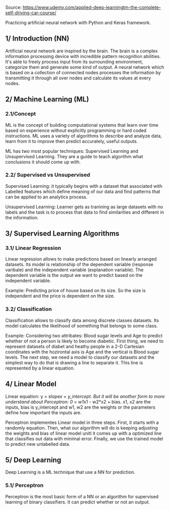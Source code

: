 Source: https://www.udemy.com/applied-deep-learningtm-the-complete-self-driving-car-course/

Practicing artificial neural network with Python and Keras framework.

## 1/ Introduction (NN)
Artificial neural network are inspired by the brain. The brain is a complex information processing device with incredible pattern recognition abilities. It's able to freely process input from its surrounding environment, categorize them and generate some kind of output. A neural network which is based on a collection of connected nodes processes the information by transmitting it through all over nodes and calculate its values at every nodes.

## 2/ Machine Learning (ML)
### 2.1/Concept
ML is the concept of building computational systems that learn over time based on experience without explicitly programming or hard coded instructions. ML uses a variety of algorithms to describe and analyze data, learn from it to improve then predict accurately, useful outputs.

ML has two most popular techniques: Supervised Learning and Unsupervised Learning. They are a guide to teach algorithm what conclusions it should come up with.
### 2.2/ Supervised vs Unsupervised
Supervised Learning: it typically begins with a dataset that associated with Labelled features which define meaning of our data and find patterns that can be applied to an analytics process.

Unsupervised Learning: Learner gets as tranining as large datasets with no labels and the task is to process that data to find similarities and different in the information.
  
## 3/ Supervised Learning Algorithms
### 3.1/ Linear Regression
Linear regression allows to make predictions based on linearly arranged datasets. Its model is relationship of the dependent variable (response varibale) and the independent variable (explanation variable). The dependent variable is the output we want to predict based on the independent variable.

Example: Predicting price of house based on its size. So the size is independent and the price is dependent on the size.
### 3.2/ Classification
Classification allows to classify data among discrete classes datasets. Its model calculates the likelihood of something that belongs to some class.

Example: Considering two attribates: Blood sugar levels and Age to predict whether of not a person is likely to become diabetic. First thing, we need to represent datasets of diabet and heathy people in a 2-D Cartesian coordinates with the hozirontal axis is Age and the vertical is Blood sugar levels. The next step, we need a model to classify our datasets and the simplest way to do that is drawing a line to separate it. This line is represented by a linear equation.
 
## 4/ Linear Model
Linear equation: y = slope*x + y_intercept. But it will be another form to more understand about Perceptron: 0 = w1*x1 - w2*x2 + bias. x1, x2 are the inputs, bias is y_intercept and w1, w2 are the weights or the parameters define how important the inputs are.

Perceptron implementes Linear model in three steps. First, it starts with a randomly equation. Then, what our algorithm will do is keeping adjusting the weights and bias of linear model unitl it comes up with a optimized line that classifies out data with minimal error. Finally, we use the trained model to predict new unlabelled data.
 
## 5/ Deep Learning
Deep Learning is a ML technique that use a NN for prediction.
### 5.1/ Perceptron
Perceptron is the most basic form of a NN or an algorithm for supervised learning of binary classifiers. It can predict whether or not an output.



